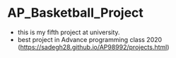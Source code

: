 # AP_Basketball_Project
* this is my fifth project at university.
* best project in Advance programming class 2020 (https://sadegh28.github.io/AP98992/projects.html)
 
